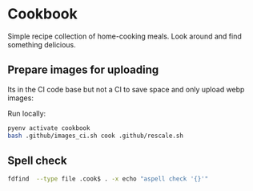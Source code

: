 # Cookbook

Simple recipe collection of home-cooking meals. 
Look around and find something delicious.

## Prepare images for uploading
Its in the CI code base but not a CI to save space and only upload webp images:

Run locally:
```sh
pyenv activate cookbook
bash .github/images_ci.sh cook .github/rescale.sh
```

## Spell check

```sh
fdfind  --type file .cook$ . -x echo "aspell check '{}'"
```
